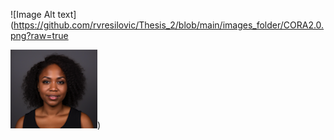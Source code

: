 ![Image Alt text](https://github.com/rvresilovic/Thesis_2/blob/main/images_folder/CORA2.0.png?raw=true

![Image Alt text](https://github.com/rvresilovic/Thesis_2/blob/main/images_folder/CORA2.0.png?raw=true "Cora"))


